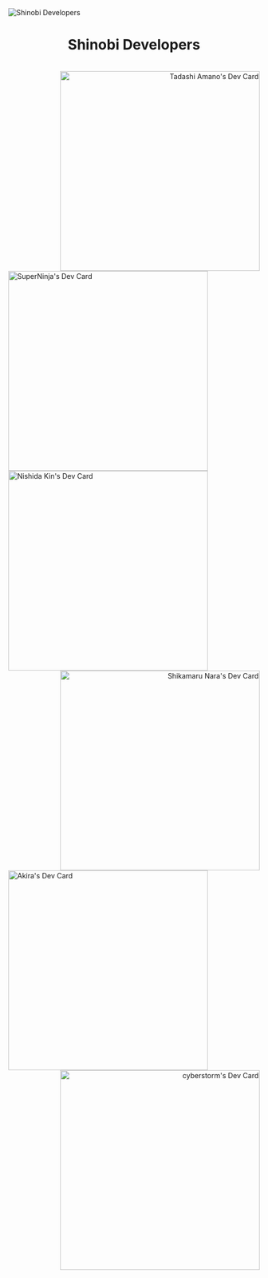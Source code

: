 <img src="https://user-images.githubusercontent.com/92864027/161680109-6e9d5ac2-b80d-47fb-ab62-85aa678cb8d8.jpg" alt="Shinobi Developers"/>
<h1 align="center">Shinobi Developers</h1>
<br>
<div>
<a href="https://app.daily.dev/Shinobi8894" align="right"><img align="right" src="https://user-images.githubusercontent.com/92864027/163390921-b83b2138-1b28-4311-b49b-7aa19cff9452.png" width="400" alt="Tadashi Amano's Dev Card"/></a>
<a href="https://app.daily.dev/superninja0119" align="left"><img align="left" src="https://user-images.githubusercontent.com/92864027/161986156-940387d3-42dd-4594-b03c-f3bb1c7713b7.png" width="400" alt="SuperNinja's Dev Card"/></a>
</div>
<br>
<br>
<br>
<br>
<br>
<br>
<br>
<br>
<br>
<br>
<br>
<br>
<br>
<br>
<br>
<br>
<br>
<br>
<br>
<br>
<br>
<br>
<br>
<br>
<br>
<br>
<br>
<br>
<div>  
<a href="https://app.daily.dev/Piranha20103" align="left"><img align="left" src="https://user-images.githubusercontent.com/92864027/161986265-dde4488b-1e92-447a-ac26-6599e737229e.png" width="400" alt="Nishida Kin's Dev Card"/></a>
<a href="https://app.daily.dev/ShikamaruNara" align="right"><img align="right" src="https://user-images.githubusercontent.com/92864027/162556777-7c5894e1-1630-419c-999b-364384f3c514.png" width="400" alt="Shikamaru Nara's Dev Card"/></a>
</div>
<br>
<br>
<br>
<br>
<br>
<br>
<br>
<br>
<br>
<br>
<br>
<br>
<br>
<br>
<br>
<br>
<br>
<br>
<br>
<br>
<br>
<br>
<br>
<br>
<br>
<br>
<br>
<br>
<img align="left" width="400" src="https://user-images.githubusercontent.com/92864027/162787825-6f5573e8-8a0f-4596-ae42-e90988e57194.png" alt="Akira's Dev Card"/>
<a href="https://app.daily.dev/CyberStorm2007" align="right"><img align="right" src="https://user-images.githubusercontent.com/92864027/166299655-c0dd4091-2e4a-4e85-af66-4bd467e95f2d.png" width="400" alt="cyberstorm's Dev Card"/></a>

